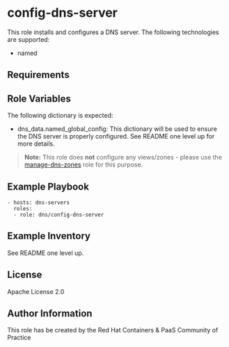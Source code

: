 config-dns-server
=================

This role installs and configures a DNS server. The following technologies are supported:

  - named


Requirements
------------


Role Variables
--------------

The following dictionary is expected:

  - dns_data.named_global_config: This dictionary will be used to ensure the DNS server is properly configured. See README one level up for more details.

> **Note:** This role does **not** configure any views/zones - please use the [manage-dns-zones](../manage-dns-zones) role for this purpose.


Example Playbook
----------------

```
- hosts: dns-servers
  roles:
  - role: dns/config-dns-server
```

Example Inventory
----------------

See README one level up.


License
-------

Apache License 2.0


Author Information
------------------

This role has be created by the Red Hat Containers & PaaS Community of Practice
